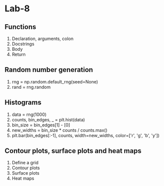 # Lab-8## Functions1. Declaration, arguments, colon2. Docstrings3. Body4. Return## Random number generation1. rng = np.random.default_rng(seed=None)2. rand = rng.random## Histograms1. data = rng(1000)2. counts, bin_edges, _ = plt.hist(data)3. bin_size = bin_edges[1] - [0]4. new_widths = bin_size * counts / counts.max()5. plt.bar(bin_edges[:-1], counts, width=new_widths, color=['r', 'g', 'b', 'y'])## Contour plots, surface plots and heat maps1. Define a grid2. Contour plots3. Surface plots4. Heat maps